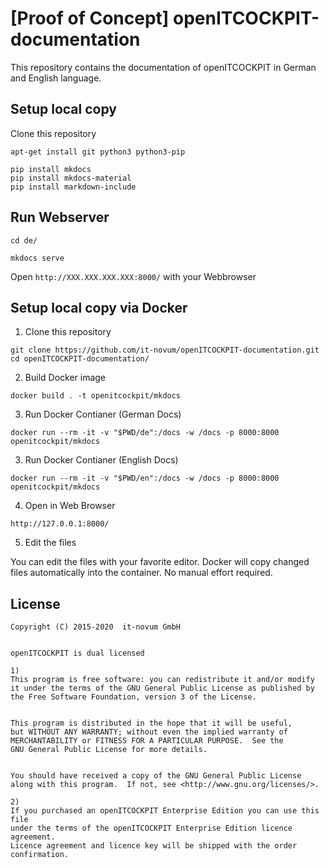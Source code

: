 # [Proof of Concept] openITCOCKPIT-documentation

This repository contains the documentation of openITCOCKPIT in German and English language.

## Setup local copy

Clone this repository

```
apt-get install git python3 python3-pip

pip install mkdocs
pip install mkdocs-material
pip install markdown-include
```

## Run Webserver
```
cd de/

mkdocs serve
```

Open `http://XXX.XXX.XXX.XXX:8000/` with your Webbrowser

## Setup local copy via Docker

1. Clone this repository
```
git clone https://github.com/it-novum/openITCOCKPIT-documentation.git
cd openITCOCKPIT-documentation/
```

2. Build Docker image
```
docker build . -t openitcockpit/mkdocs
```

3. Run Docker Contianer (German Docs)
```
docker run --rm -it -v "$PWD/de":/docs -w /docs -p 8000:8000 openitcockpit/mkdocs
```

3. Run Docker Contianer (English Docs)
```
docker run --rm -it -v "$PWD/en":/docs -w /docs -p 8000:8000 openitcockpit/mkdocs
```

4. Open in Web Browser
```
http://127.0.0.1:8000/
```

5. Edit the files

You can edit the files with your favorite editor. Docker will copy changed files automatically into the container. No manual effort required.

## License
```
Copyright (C) 2015-2020  it-novum GmbH


openITCOCKPIT is dual licensed

1)
This program is free software: you can redistribute it and/or modify
it under the terms of the GNU General Public License as published by
the Free Software Foundation, version 3 of the License.


This program is distributed in the hope that it will be useful,
but WITHOUT ANY WARRANTY; without even the implied warranty of
MERCHANTABILITY or FITNESS FOR A PARTICULAR PURPOSE.  See the
GNU General Public License for more details.


You should have received a copy of the GNU General Public License
along with this program.  If not, see <http://www.gnu.org/licenses/>.

2)
If you purchased an openITCOCKPIT Enterprise Edition you can use this file
under the terms of the openITCOCKPIT Enterprise Edition licence agreement.
Licence agreement and licence key will be shipped with the order
confirmation.
```

